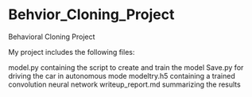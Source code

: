 # Behvior_Cloning_Project


Behavioral Cloning Project

My project includes the following files:

model.py containing the script to create and train the model
Save.py for driving the car in autonomous mode
modeltry.h5 containing a trained convolution neural network
writeup_report.md summarizing the results
